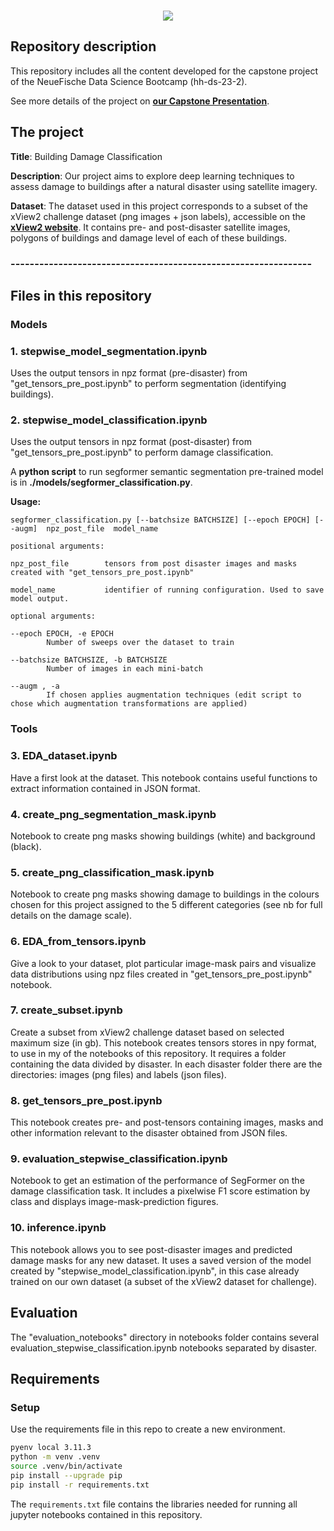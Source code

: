 <br/> 

<p align = "center"> <img src="./logo.png" /> 

## **Repository description**

This repository includes all the content developed for the capstone project of the NeueFische Data Science Bootcamp (hh-ds-23-2).

See more details of the project on __[our Capstone Presentation](./Building_Damage_Classification.pdf)__.
## **The project**

**Title**: Building Damage Classification

**Description**: Our project aims to explore deep learning techniques to assess damage to buildings after a natural disaster using satellite imagery.

**Dataset**: The dataset used in this project corresponds to a subset of the xView2 challenge dataset (png images + json labels), accessible on the __[xView2 website](https://xview2.org/dataset)__.  It contains pre- and post-disaster satellite images, polygons of buildings and damage level of each of these buildings.

### ---------------------------------------------------------------
## **Files in this repository**
### **Models**

### 1. stepwise_model_segmentation.ipynb
Uses the output tensors in npz format (pre-disaster) from "get_tensors_pre_post.ipynb" to perform segmentation (identifying buildings).

### 2. stepwise_model_classification.ipynb
Uses the output tensors in npz format (post-disaster) from "get_tensors_pre_post.ipynb" to perform damage classification.

A **python script** to run segformer semantic segmentation pre-trained model is in **./models/segformer_classification.py**. 

**Usage:**
```
segformer_classification.py [--batchsize BATCHSIZE] [--epoch EPOCH] [--augm]  npz_post_file  model_name

positional arguments:

npz_post_file        tensors from post disaster images and masks created with "get_tensors_pre_post.ipynb"   

model_name           identifier of running configuration. Used to save model output.

optional arguments:

--epoch EPOCH, -e EPOCH
        Number of sweeps over the dataset to train

--batchsize BATCHSIZE, -b BATCHSIZE
        Number of images in each mini-batch

--augm , -a
        If chosen applies augmentation techniques (edit script to chose which augmentation transformations are applied)
```

### **Tools**
### 3. EDA_dataset.ipynb 
Have a first look at the dataset. This notebook contains useful functions to extract information contained in JSON format.
### 4. create_png_segmentation_mask.ipynb 
Notebook to create png masks showing buildings (white) and background (black).
### 5. create_png_classification_mask.ipynb
Notebook to create png masks showing damage to buildings in the colours chosen for this project assigned to the 5 different categories (see nb for full details on the damage scale).
### 6. EDA_from_tensors.ipynb 
Give a look to your dataset, plot particular image-mask pairs and visualize data distributions using npz files created in "get_tensors_pre_post.ipynb" notebook.
### 7. create_subset.ipynb
Create a subset from xView2 challenge dataset based on selected maximum size (in gb).
This notebook creates tensors stores in npy format, to use in my of the notebooks of this repository. It requires a folder containing the data divided by disaster. In each disaster folder there are the directories: images (png files) and labels (json files).  
### 8. get_tensors_pre_post.ipynb
This notebook creates pre- and post-tensors containing images, masks and other information relevant to the disaster obtained from JSON files.
### 9. evaluation_stepwise_classification.ipynb
Notebook to get an estimation of the performance of SegFormer on the damage classification task. It includes a pixelwise F1 score estimation by class and displays image-mask-prediction figures. 
### 10. inference.ipynb
This notebook allows you to see post-disaster images and predicted damage masks for any new dataset. It uses a saved version of the model created by "stepwise_model_classification.ipynb", in this case already trained on our own dataset (a subset of the xView2 dataset for challenge).
## Evaluation
The "evaluation_notebooks" directory in notebooks folder contains several evaluation_stepwise_classification.ipynb notebooks separated by disaster.

## Requirements

### Setup

Use the requirements file in this repo to create a new environment.

```BASH
pyenv local 3.11.3
python -m venv .venv
source .venv/bin/activate
pip install --upgrade pip
pip install -r requirements.txt
```

The `requirements.txt` file contains the libraries needed for running all jupyter notebooks contained in this repository.



